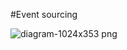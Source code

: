 #Event sourcing 


![diagram-1024x353 png](https://github.com/oleggugunava/EventSourcing.Demo/assets/105415692/53e2a925-836d-4a1c-aac6-d244de351e8b)
